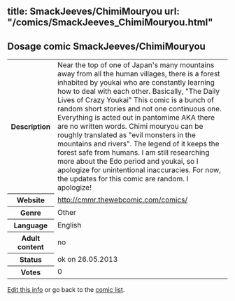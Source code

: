 title: SmackJeeves/ChimiMouryou
url: "/comics/SmackJeeves_ChimiMouryou.html"
---
Dosage comic SmackJeeves/ChimiMouryou
-----------------------------------------

<p id="msg"></p>
<script type="text/javascript">
if (window.location.search === '?edit_info_mail=sent_ok') {
  var elem = document.getElementById("msg");
  elem.innerHTML = 'Edited information sucessfully sent for review, which is usually done daily. Thanks!';
  elem.className = 'ok';
}
</script>
<table class="comicinfo">
<tr>
<th>Description</th><td>Near the top of one of Japan's many mountains away from all the human villages, there is a forest inhabited by youkai who are constantly learning how to deal with each other. Basically, &quot;The Daily Lives of Crazy Youkai&quot; This comic is a bunch of random short stories and not one continuous one. Everything is acted out in pantomime AKA there are no written words. Chimi mouryou can be roughly translated as &quot;evil monsters in the mountains and rivers&quot;. The legend of it keeps the forest safe from humans. I am still researching more about the Edo period and youkai, so I apologize for unintentional inaccuracies. For now, the updates for this comic are random. I apologize!</td>
</tr>
<tr>
<th>Website</th><td><a href="http://cmmr.thewebcomic.com/comics/">http://cmmr.thewebcomic.com/comics/</a></td>
</tr>
<tr>
<th>Genre</th><td>Other</td>
</tr>
<tr>
<th>Language</th><td>English</td>
</tr>
<tr>
<th>Adult content</th><td>no</td>
</tr>
<tr>
<th>Status</th><td>ok on 26.05.2013</td>
</tr>
<tr>
<th>Votes</th><td>0</td>
</tr>
</table>

[Edit this info](SmackJeeves_ChimiMouryou_edit.html) or go back to the [comic list](../comic-index.html).
